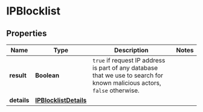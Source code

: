 

# IPBlocklist


## Properties

| Name | Type | Description | Notes |
|------------ | ------------- | ------------- | -------------|
|**result** | **Boolean** | `true` if request IP address is part of any database that we use to search for known malicious actors, `false` otherwise.  |  |
|**details** | [**IPBlocklistDetails**](IPBlocklistDetails.md) |  |  |



